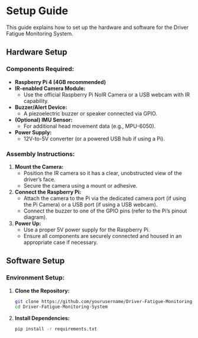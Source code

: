 # Setup Guide

This guide explains how to set up the hardware and software for the Driver Fatigue Monitoring System.

## Hardware Setup

### Components Required:
- **Raspberry Pi 4 (4GB recommended)**
- **IR-enabled Camera Module:**  
  - Use the official Raspberry Pi NoIR Camera or a USB webcam with IR capability.
- **Buzzer/Alert Device:**  
  - A piezoelectric buzzer or speaker connected via GPIO.
- **(Optional) IMU Sensor:**  
  - For additional head movement data (e.g., MPU-6050).
- **Power Supply:**  
  - 12V-to-5V converter (or a powered USB hub if using a Pi).

### Assembly Instructions:
1. **Mount the Camera:**  
   - Position the IR camera so it has a clear, unobstructed view of the driver’s face.
   - Secure the camera using a mount or adhesive.
2. **Connect the Raspberry Pi:**  
   - Attach the camera to the Pi via the dedicated camera port (if using the Pi Camera) or a USB port (if using a USB webcam).
   - Connect the buzzer to one of the GPIO pins (refer to the Pi’s pinout diagram).
3. **Power Up:**  
   - Use a proper 5V power supply for the Raspberry Pi.
   - Ensure all components are securely connected and housed in an appropriate case if necessary.

## Software Setup

### Environment Setup:
1. **Clone the Repository:**
   ```bash
   git clone https://github.com/yourusername/Driver-Fatigue-Monitoring-System.git
   cd Driver-Fatigue-Monitoring-System
   
2. **Install Dependencies:**

    ```bash
    pip install -r requirements.txt